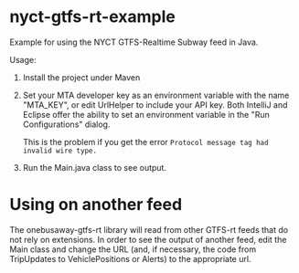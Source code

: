 # nyct-gtfs-rt-example
Example for using the NYCT GTFS-Realtime Subway feed in Java.

Usage:

1. Install the project under Maven

2. Set your MTA developer key as an environment variable with the name "MTA_KEY", or edit UrlHelper to include your API key.
Both IntelliJ and Eclipse offer the ability to set an environment variable in the "Run Configurations" dialog.
    
   This is the problem if you get the error `Protocol message tag had invalid wire type.`

3. Run the Main.java class to see output.


# Using on another feed
The onebusaway-gtfs-rt library will read from other GTFS-rt feeds that do not rely on extensions. In order to see the output of another feed, edit the Main class and change the URL (and, if necessary, the code from TripUpdates to VehiclePositions or Alerts) to the appropriate url. 

